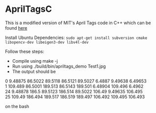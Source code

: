 # AprilTagsC

This is a modified version of MIT's April Tags code in C++ which can be found [here](http://people.csail.mit.edu/kaess/apriltags/)

Install Ubuntu Dependencies:
`sudo apt-get install subversion cmake libopencv-dev libeigen3-dev libv4l-dev`

Follow these steps:
- Compile using make -j
- Run using ./build/bin/apriltags_demo Test1.jpg 
- The output should be 

0 9.48875 86.5022 89.5118 86.5121 89.5027 6.4887 9.49638 6.49653 <br>
1 109.489 86.5001 189.513 86.5143 189.501 6.48904 109.496 6.4962 <br>
24 9.48878 186.5 89.5123 186.514 89.5022 106.49 9.49635 106.495 <br>
25 109.49 186.494 189.517 186.519 189.497 106.492 109.495 106.493 <br>

on the bash
